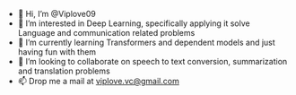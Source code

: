 - 👋 Hi, I’m @Viplove09
- 👀 I’m interested in Deep Learning, specifically applying it solve Language and communication related problems
- 🌱 I’m currently learning Transformers and dependent models and just having fun with them
- 💞️ I’m looking to collaborate on speech to text conversion, summarization and translation problems
- 📫 Drop me a mail at viplove.vc@gmail.com

<!---
Viplove09/Viplove09 is a ✨ special ✨ repository because its `README.md` (this file) appears on your GitHub profile.
You can click the Preview link to take a look at your changes.
--->
